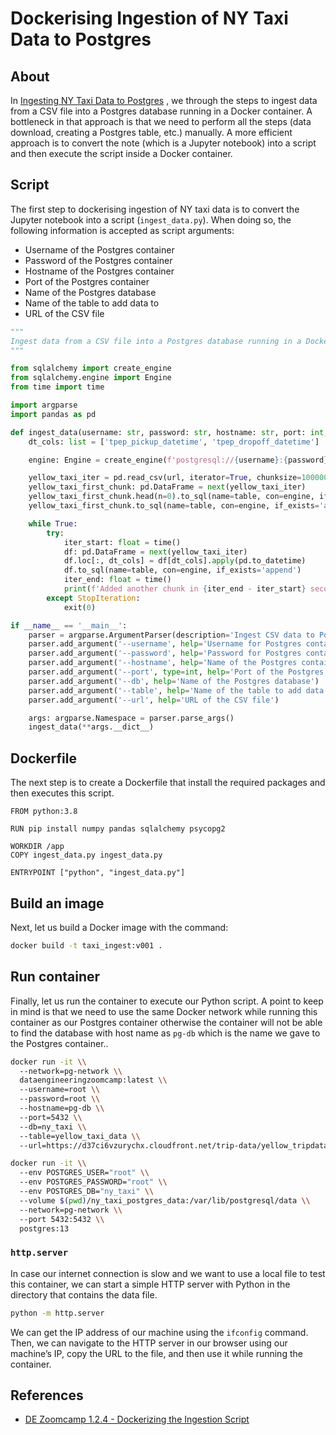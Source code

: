 # Dockerising Ingestion of NY Taxi Data to Postgres

## About

In [Ingesting NY Taxi Data to Postgres](Ingesting%20NY%20Taxi%20Data%20to%20Postgres%203ceb9b73e2fd40e3b787538f8827d894.md) , we through the steps to ingest data from a CSV file into a Postgres database running in a Docker container. A bottleneck in that approach is that we need to perform all the steps (data download, creating a Postgres table, etc.) manually. A more efficient approach is to convert the note (which is a Jupyter notebook) into a script and then execute the script inside a Docker container.

## Script

The first step to dockerising ingestion of NY taxi data is to convert the Jupyter notebook into a script (`ingest_data.py`). When doing so, the following information is accepted as script arguments:

- Username of the Postgres container
- Password of the Postgres container
- Hostname of the Postgres container
- Port of the Postgres container
- Name of the Postgres database
- Name of the table to add data to
- URL of the CSV file

```python
"""
Ingest data from a CSV file into a Postgres database running in a Docker container.
"""

from sqlalchemy import create_engine
from sqlalchemy.engine import Engine
from time import time

import argparse
import pandas as pd

def ingest_data(username: str, password: str, hostname: str, port: int, db: str, table: str, url: str):
    dt_cols: list = ['tpep_pickup_datetime', 'tpep_dropoff_datetime']

    engine: Engine = create_engine(f'postgresql://{username}:{password}@{hostname}:{port}/{db}')

    yellow_taxi_iter = pd.read_csv(url, iterator=True, chunksize=100000, verbose=True)
    yellow_taxi_first_chunk: pd.DataFrame = next(yellow_taxi_iter)
    yellow_taxi_first_chunk.head(n=0).to_sql(name=table, con=engine, if_exists='replace')
    yellow_taxi_first_chunk.to_sql(name=table, con=engine, if_exists='append')

    while True:
        try:
            iter_start: float = time()
            df: pd.DataFrame = next(yellow_taxi_iter)
            df.loc[:, dt_cols] = df[dt_cols].apply(pd.to_datetime)
            df.to_sql(name=table, con=engine, if_exists='append')
            iter_end: float = time()
            print(f'Added another chunk in {iter_end - iter_start} seconds.')
        except StopIteration:
            exit(0)

if __name__ == '__main__':
    parser = argparse.ArgumentParser(description='Ingest CSV data to Postgres')
    parser.add_argument('--username', help='Username for Postgres container')
    parser.add_argument('--password', help='Password for Postgres container')
    parser.add_argument('--hostname', help='Name of the Postgres container')
    parser.add_argument('--port', type=int, help='Port of the Postgres container')
    parser.add_argument('--db', help='Name of the Postgres database')
    parser.add_argument('--table', help='Name of the table to add data to')
    parser.add_argument('--url', help='URL of the CSV file')

    args: argparse.Namespace = parser.parse_args()
    ingest_data(**args.__dict__)

```

## Dockerfile

The next step is to create a Dockerfile that install the required packages and then executes this script.

```
FROM python:3.8

RUN pip install numpy pandas sqlalchemy psycopg2

WORKDIR /app
COPY ingest_data.py ingest_data.py

ENTRYPOINT ["python", "ingest_data.py"]

```

## Build an image

Next, let us build a Docker image with the command:

```bash
docker build -t taxi_ingest:v001 .

```

## Run container

Finally, let us run the container to execute our Python script. A point to keep in mind is that we need to use the same Docker network while running this container as our Postgres container otherwise the container will not be able to find the database with host name as `pg-db` which is the name we gave to the Postgres container..

```bash
docker run -it \\
  --network=pg-network \\
  dataengineeringzoomcamp:latest \\
  --username=root \\
  --password=root \\
  --hostname=pg-db \\
  --port=5432 \\
  --db=ny_taxi \\
  --table=yellow_taxi_data \\
  --url=https://d37ci6vzurychx.cloudfront.net/trip-data/yellow_tripdata_2023-06.parquet

```

```bash
docker run -it \\
  --env POSTGRES_USER="root" \\
  --env POSTGRES_PASSWORD="root" \\
  --env POSTGRES_DB="ny_taxi" \\
  --volume $(pwd)/ny_taxi_postgres_data:/var/lib/postgresql/data \\
  --network=pg-network \\
  --port 5432:5432 \\
  postgres:13

```

### `http.server`

In case our internet connection is slow and we want to use a local file to test this container, we can start a simple HTTP server with Python in the directory that contains the data file.

```bash
python -m http.server

```

We can get the IP address of our machine using the `ifconfig` command. Then, we can navigate to the HTTP server in our browser using our machine’s IP, copy the URL to the file, and then use it while running the container.

## References

- [DE Zoomcamp 1.2.4 - Dockerizing the Ingestion Script](https://www.youtube.com/watch?v=B1WwATwf-vY&list=PL3MmuxUbc_hJed7dXYoJw8DoCuVHhGEQb&index=7)